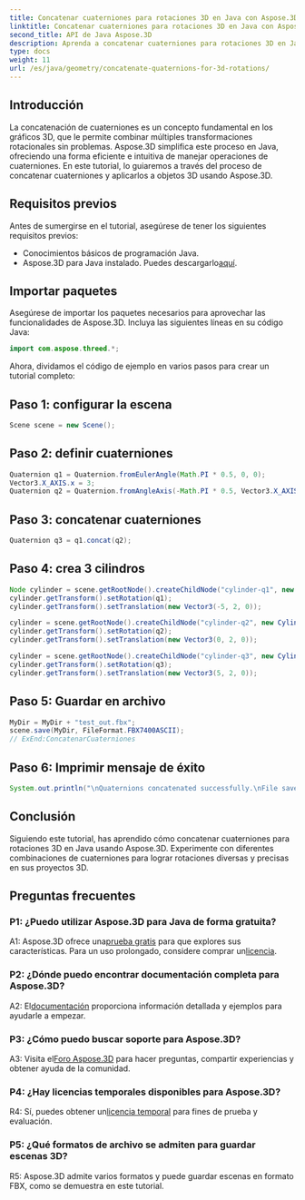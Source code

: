 ```yaml
---
title: Concatenar cuaterniones para rotaciones 3D en Java con Aspose.3D
linktitle: Concatenar cuaterniones para rotaciones 3D en Java con Aspose.3D
second_title: API de Java Aspose.3D
description: Aprenda a concatenar cuaterniones para rotaciones 3D en Java usando Aspose.3D. Siga nuestra guía paso a paso para realizar transformaciones de animación perfectas.
type: docs
weight: 11
url: /es/java/geometry/concatenate-quaternions-for-3d-rotations/
---
```

## Introducción

La concatenación de cuaterniones es un concepto fundamental en los gráficos 3D, que le permite combinar múltiples transformaciones rotacionales sin problemas. Aspose.3D simplifica este proceso en Java, ofreciendo una forma eficiente e intuitiva de manejar operaciones de cuaterniones. En este tutorial, lo guiaremos a través del proceso de concatenar cuaterniones y aplicarlos a objetos 3D usando Aspose.3D.

## Requisitos previos

Antes de sumergirse en el tutorial, asegúrese de tener los siguientes requisitos previos:

- Conocimientos básicos de programación Java.
- Aspose.3D para Java instalado. Puedes descargarlo[aquí](https://releases.aspose.com/3d/java/).

## Importar paquetes

Asegúrese de importar los paquetes necesarios para aprovechar las funcionalidades de Aspose.3D. Incluya las siguientes líneas en su código Java:

```java
import com.aspose.threed.*;
```

Ahora, dividamos el código de ejemplo en varios pasos para crear un tutorial completo:

## Paso 1: configurar la escena

```java
Scene scene = new Scene();
```

## Paso 2: definir cuaterniones

```java
Quaternion q1 = Quaternion.fromEulerAngle(Math.PI * 0.5, 0, 0);
Vector3.X_AXIS.x = 3;
Quaternion q2 = Quaternion.fromAngleAxis(-Math.PI * 0.5, Vector3.X_AXIS);
```

## Paso 3: concatenar cuaterniones

```java
Quaternion q3 = q1.concat(q2);
```

## Paso 4: crea 3 cilindros

```java
Node cylinder = scene.getRootNode().createChildNode("cylinder-q1", new Cylinder(0.1, 1, 2));
cylinder.getTransform().setRotation(q1);
cylinder.getTransform().setTranslation(new Vector3(-5, 2, 0));
```

```java
cylinder = scene.getRootNode().createChildNode("cylinder-q2", new Cylinder(0.1, 1, 2));
cylinder.getTransform().setRotation(q2);
cylinder.getTransform().setTranslation(new Vector3(0, 2, 0));
```

```java
cylinder = scene.getRootNode().createChildNode("cylinder-q3", new Cylinder(0.1, 1, 2));
cylinder.getTransform().setRotation(q3);
cylinder.getTransform().setTranslation(new Vector3(5, 2, 0));
```

## Paso 5: Guardar en archivo

```java
MyDir = MyDir + "test_out.fbx";
scene.save(MyDir, FileFormat.FBX7400ASCII);
// ExEnd:ConcatenarCuaterniones
```

## Paso 6: Imprimir mensaje de éxito

```java
System.out.println("\nQuaternions concatenated successfully.\nFile saved at " + MyDir);
```

## Conclusión

Siguiendo este tutorial, has aprendido cómo concatenar cuaterniones para rotaciones 3D en Java usando Aspose.3D. Experimente con diferentes combinaciones de cuaterniones para lograr rotaciones diversas y precisas en sus proyectos 3D.

## Preguntas frecuentes

### P1: ¿Puedo utilizar Aspose.3D para Java de forma gratuita?

 A1: Aspose.3D ofrece una[prueba gratis](https://releases.aspose.com/) para que explores sus características. Para un uso prolongado, considere comprar un[licencia](https://purchase.aspose.com/buy).

### P2: ¿Dónde puedo encontrar documentación completa para Aspose.3D?

 A2: El[documentación](https://reference.aspose.com/3d/java/) proporciona información detallada y ejemplos para ayudarle a empezar.

### P3: ¿Cómo puedo buscar soporte para Aspose.3D?

 A3: Visita el[Foro Aspose.3D](https://forum.aspose.com/c/3d/18) para hacer preguntas, compartir experiencias y obtener ayuda de la comunidad.

### P4: ¿Hay licencias temporales disponibles para Aspose.3D?

 R4: Sí, puedes obtener un[licencia temporal](https://purchase.aspose.com/temporary-license/) para fines de prueba y evaluación.

### P5: ¿Qué formatos de archivo se admiten para guardar escenas 3D?

R5: Aspose.3D admite varios formatos y puede guardar escenas en formato FBX, como se demuestra en este tutorial.
